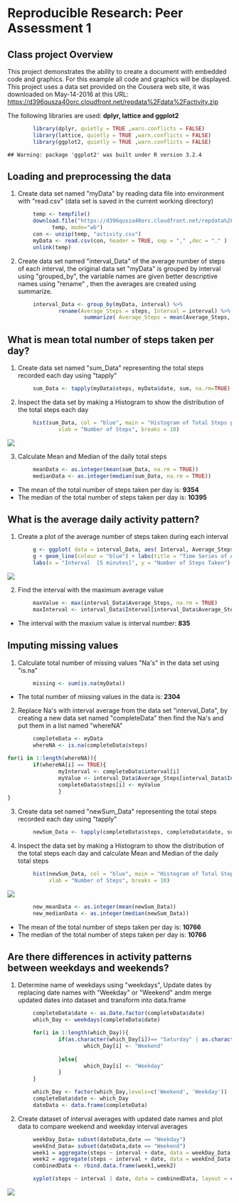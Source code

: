 # Reproducible Research: Peer Assessment 1

## Class project Overview
This project demonstrates the ability to create a document with embedded code and graphics.
For this example all code and graphics will be displayed.
This project uses a data set provided on the Cousera web site, it was downloaded 
on May-14-2016 at this URL: 
https://d396qusza40orc.cloudfront.net/repdata%2Fdata%2Factivity.zip

The following libraries are used: **dplyr, lattice and ggplot2**


```r
        library(dplyr, quietly = TRUE ,warn.conflicts = FALSE)
        library(lattice, quietly = TRUE ,warn.conflicts = FALSE)
        library(ggplot2, quietly = TRUE ,warn.conflicts = FALSE)
```

```
## Warning: package 'ggplot2' was built under R version 3.2.4
```

## Loading and preprocessing the data

1. Create data set named "myData" by reading data file into environment with "read.csv" 
           (data set is saved in the current working directory)

```r
        temp <- tempfile()
        download.file("https://d396qusza40orc.cloudfront.net/repdata%2Fdata%2Factivity.zip", 
              temp, mode="wb")
        con <- unzip(temp, "activity.csv")
        myData <- read.csv(con, header = TRUE, sep = "," ,dec = "." )
        unlink(temp)
```


2. Create data set named "interval_Data" of the average number of steps of each interval, 
        the original data set "myData" is grouped by interval using "grouped_by", 
        the variable names are given better descriptive names using "rename" , 
        then the averages are created using summarize.


```r
        interval_Data <- group_by(myData, interval) %>%
                rename(Average_Steps = steps, Interval = interval) %>%
                        summarize( Average_Steps = mean(Average_Steps, na.rm = TRUE))
```


## What is mean total number of steps taken per day?
1. Create data set named "sum_Data" representing the total steps recorded each day using "tapply"

```r
        sum_Data <- tapply(myData$steps, myData$date, sum, na.rm=TRUE)
```

2. Inspect the data set by making a Histogram to show the distribution of the total steps each day 


```r
        hist(sum_Data, col = "blue", main = "Histogram of Total Steps per Day", 
                xlab = "Number of Steps", breaks = 10)
```

![](PA1_template_files/figure-html/unnamed-chunk-5-1.png)

3. Calculate Mean and Median of the daily total steps

```r
        meanData <- as.integer(mean(sum_Data, na.rm = TRUE))
        medianData <- as.integer(median(sum_Data, na.rm = TRUE))
```
* The mean of the total number of steps taken per day is: **9354**
* The median of the total number of steps taken per day is: **10395**

## What is the average daily activity pattern?
1. Create a plot of the average number of steps taken during each interval

```r
        g <- ggplot( data = interval_Data, aes( Interval, Average_Steps) )
        g + geom_line(colour = "blue") + labs(title = "Time Series of Average Steps Taken") +
        labs(x = "Interval  [5 minutes]", y = "Number of Steps Taken")
```

![](PA1_template_files/figure-html/unnamed-chunk-7-1.png)

2. Find the interval with the maximum average value

```r
        maxValue <- max(interval_Data$Average_Steps, na.rm = TRUE)
        maxInterval <- interval_Data$Interval[interval_Data$Average_Steps==maxValue] 
```
* The interval with the maxium value is interval number: **835**

## Imputing missing values

1. Calculate total number of missing values "Na's" in the data set using "is.na"

```r
        missing <- sum(is.na(myData))
```
*  The total number of missing values in the data is: **2304**

2. Replace Na's with interval average from the data set "interval_Data", by creating a new data set named "completeData" then find the Na's and put them in a list named "whereNA" 

```r
        completeData <- myData
        whereNA <- is.na(completeData$steps)

for(i in 1:length(whereNA)){
        if(whereNA[i] == TRUE){
                myInterval <- completeData$interval[i]
                myValue <- interval_Data$Average_Steps[interval_Data$Interval==myInterval] 
                completeData$steps[i] <- myValue
                }
}
```

3. Create data set named "newSum_Data" representing the total steps recorded each day using "tapply"

```r
        newSum_Data <- tapply(completeData$steps, completeData$date, sum)
```

4. Inspect the data set by making a Histogram to show the distribution of the total steps each day and calculate Mean and Median of the daily total steps


```r
        hist(newSum_Data, col = "blue", main = "Histogram of Total Steps per Day", 
             xlab = "Number of Steps", breaks = 10)
```

![](PA1_template_files/figure-html/unnamed-chunk-12-1.png)

```r
        new_meanData <- as.integer(mean(newSum_Data))
        new_medianData <- as.integer(median(newSum_Data))
```
* The mean of the total number of steps taken per day is: **10766**
* The median of the total number of steps taken per day is: **10766**

## Are there differences in activity patterns between weekdays and weekends?
1. Determine name of weekdays using "weekdays", Update dates by replacing date names with "Weekday" or "Weekend" andm merge updated dates into dataset and transform into data.frame

```r
        completeData$date <- as.Date.factor(completeData$date)
        which_Day <- weekdays(completeData$date)

        for(i in 1:length(which_Day)){
                if(as.character(which_Day[i])== "Saturday" | as.character(which_Day[i])== "Sunday"){
                        which_Day[i] <- "Weekend"       
                
                }else{
                        which_Day[i] <- "Weekday"
                }
        }

        which_Day <- factor(which_Day,levels=c('Weekend', 'Weekday')) 
        completeData$date <- which_Day
        dateData <- data.frame(completeData)
```


2. Create dataset of interval averages with updated date names and plot data to compare weekend and weekday interval averages

```r
        weekDay_Data= subset(dateData,date == "Weekday")
        weekEnd_Data= subset(dateData,date == "Weekend")
        week1 = aggregate(steps ~ interval + date, data = weekDay_Data, FUN = "mean" )
        week2 = aggregate(steps ~ interval + date, data = weekEnd_Data, FUN = "mean" )
        combinedData <- rbind.data.frame(week1,week2)

        xyplot(steps ~ interval | date, data = combinedData, layout = c(1,2),type = "l")
```

![](PA1_template_files/figure-html/unnamed-chunk-14-1.png)





